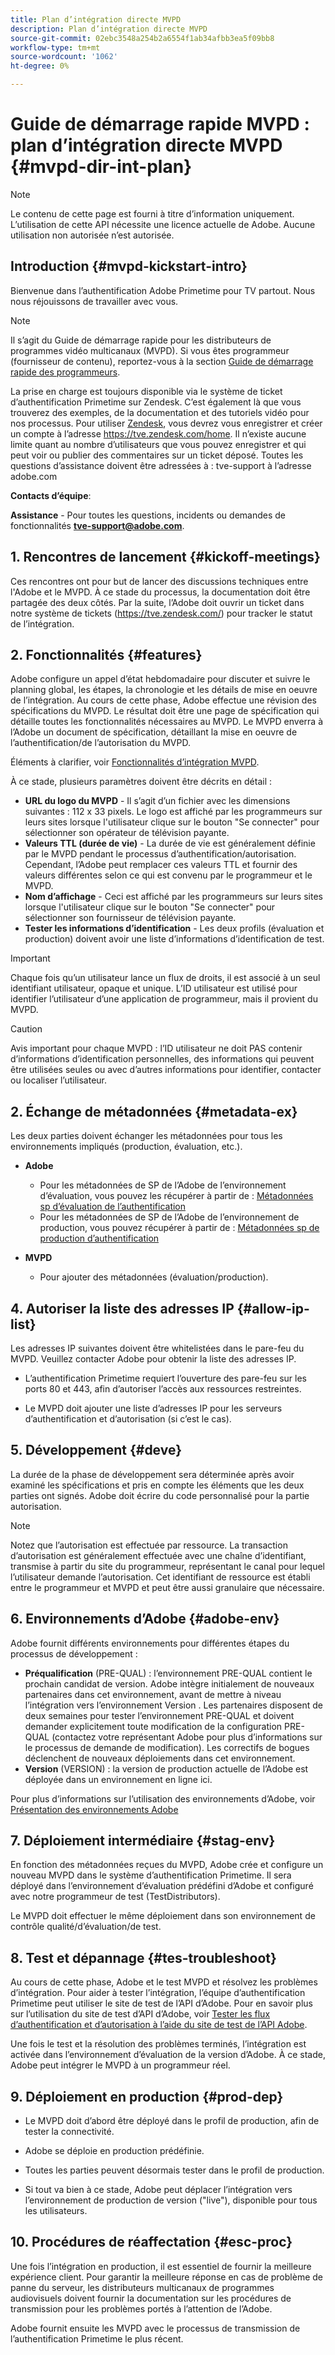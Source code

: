 ```yaml
---
title: Plan d’intégration directe MVPD
description: Plan d’intégration directe MVPD
source-git-commit: 02ebc3548a254b2a6554f1ab34afbb3ea5f09bb8
workflow-type: tm+mt
source-wordcount: '1062'
ht-degree: 0%

---
```


# Guide de démarrage rapide MVPD : plan d’intégration directe MVPD {#mvpd-dir-int-plan}

>[!NOTE]
>
>Le contenu de cette page est fourni à titre d’information uniquement. L’utilisation de cette API nécessite une licence actuelle de Adobe. Aucune utilisation non autorisée n’est autorisée.

## Introduction {#mvpd-kickstart-intro}

Bienvenue dans l’authentification Adobe Primetime pour TV partout.  Nous nous réjouissons de travailler avec vous.

>[!NOTE]
>
>Il s’agit du Guide de démarrage rapide pour les distributeurs de programmes vidéo multicanaux (MVPD). Si vous êtes programmeur (fournisseur de contenu), reportez-vous à la section [Guide de démarrage rapide des programmeurs](/help/authentication/programmer-kickstart-guide.md).

La prise en charge est toujours disponible via le système de ticket d’authentification Primetime sur Zendesk. C’est également là que vous trouverez des exemples, de la documentation et des tutoriels vidéo pour nos processus. Pour utiliser [Zendesk](https://adobeprimetime.zendesk.com/), vous devrez vous enregistrer et créer un compte à l’adresse https://tve.zendesk.com/home. Il n’existe aucune limite quant au nombre d’utilisateurs que vous pouvez enregistrer et qui peut voir ou publier des commentaires sur un ticket déposé. Toutes les questions d’assistance doivent être adressées à : tve-support à l’adresse adobe.com

**Contacts d’équipe**:

**Assistance** - Pour toutes les questions, incidents ou demandes de fonctionnalités **tve-support@adobe.com**.

## 1. Rencontres de lancement {#kickoff-meetings}

Ces rencontres ont pour but de lancer des discussions techniques entre l&#39;Adobe et le MVPD. À ce stade du processus, la documentation doit être partagée des deux côtés. Par la suite, l’Adobe doit ouvrir un ticket dans notre système de tickets (https://tve.zendesk.com/) pour tracker le statut de l’intégration.

## 2. Fonctionnalités {#features}

Adobe configure un appel d’état hebdomadaire pour discuter et suivre le planning global, les étapes, la chronologie et les détails de mise en oeuvre de l’intégration. Au cours de cette phase, Adobe effectue une révision des spécifications du MVPD. Le résultat doit être une page de spécification qui détaille toutes les fonctionnalités nécessaires au MVPD. Le MVPD enverra à l’Adobe un document de spécification, détaillant la mise en oeuvre de l’authentification/de l’autorisation du MVPD.

Éléments à clarifier, voir [Fonctionnalités d’intégration MVPD](/help/authentication/mvpd-integr-features.md).

À ce stade, plusieurs paramètres doivent être décrits en détail :

* **URL du logo du MVPD** - Il s’agit d’un fichier avec les dimensions suivantes : 112 x 33 pixels. Le logo est affiché par les programmeurs sur leurs sites lorsque l&#39;utilisateur clique sur le bouton &quot;Se connecter&quot; pour sélectionner son opérateur de télévision payante.
* **Valeurs TTL (durée de vie)** - La durée de vie est généralement définie par le MVPD pendant le processus d’authentification/autorisation. Cependant, l’Adobe peut remplacer ces valeurs TTL et fournir des valeurs différentes selon ce qui est convenu par le programmeur et le MVPD.
* **Nom d’affichage** - Ceci est affiché par les programmeurs sur leurs sites lorsque l&#39;utilisateur clique sur le bouton &quot;Se connecter&quot; pour sélectionner son fournisseur de télévision payante.
* **Tester les informations d’identification** - Les deux profils (évaluation et production) doivent avoir une liste d’informations d’identification de test.

>[!IMPORTANT]
>
>Chaque fois qu’un utilisateur lance un flux de droits, il est associé à un seul identifiant utilisateur, opaque et unique.  L’ID utilisateur est utilisé pour identifier l’utilisateur d’une application de programmeur, mais il provient du MVPD.

>[!CAUTION]
>
>Avis important pour chaque MVPD : l’ID utilisateur ne doit PAS contenir d’informations d’identification personnelles, des informations qui peuvent être utilisées seules ou avec d’autres informations pour identifier, contacter ou localiser l’utilisateur.

## 2. Échange de métadonnées {#metadata-ex}

Les deux parties doivent échanger les métadonnées pour tous les environnements impliqués (production, évaluation, etc.).

* **Adobe**
   * Pour les métadonnées de SP de l’Adobe de l’environnement d’évaluation, vous pouvez les récupérer à partir de : [Métadonnées sp d’évaluation de l’authentification](https://sp.auth-staging.adobe.com/sp/metadata)
   * Pour les métadonnées de SP de l’Adobe de l’environnement de production, vous pouvez récupérer à partir de : [Métadonnées sp de production d’authentification](https://sp.auth.adobe.com/sp/metadata)

* **MVPD**
   * Pour ajouter des métadonnées (évaluation/production).

## 4. Autoriser la liste des adresses IP {#allow-ip-list}

Les adresses IP suivantes doivent être whitelistées dans le pare-feu du MVPD. Veuillez contacter Adobe pour obtenir la liste des adresses IP.

* L’authentification Primetime requiert l’ouverture des pare-feu sur les ports 80 et 443, afin d’autoriser l’accès aux ressources restreintes.

* Le MVPD doit ajouter une liste d’adresses IP pour les serveurs d’authentification et d’autorisation (si c’est le cas).

## 5. Développement {#deve}

La durée de la phase de développement sera déterminée après avoir examiné les spécifications et pris en compte les éléments que les deux parties ont signés. Adobe doit écrire du code personnalisé pour la partie autorisation.

>[!NOTE]
>
>Notez que l’autorisation est effectuée par ressource. La transaction d’autorisation est généralement effectuée avec une chaîne d’identifiant, transmise à partir du site du programmeur, représentant le canal pour lequel l’utilisateur demande l’autorisation. Cet identifiant de ressource est établi entre le programmeur et MVPD et peut être aussi granulaire que nécessaire.

## 6. Environnements d’Adobe {#adobe-env}

Adobe fournit différents environnements pour différentes étapes du processus de développement :

* **Préqualification** (PRE-QUAL) : l’environnement PRE-QUAL contient le prochain candidat de version. Adobe intègre initialement de nouveaux partenaires dans cet environnement, avant de mettre à niveau l’intégration vers l’environnement Version . Les partenaires disposent de deux semaines pour tester l’environnement PRE-QUAL et doivent demander explicitement toute modification de la configuration PRE-QUAL (contactez votre représentant Adobe pour plus d’informations sur le processus de demande de modification). Les correctifs de bogues déclenchent de nouveaux déploiements dans cet environnement.
* **Version** (VERSION) : la version de production actuelle de l’Adobe est déployée dans un environnement en ligne ici.

Pour plus d’informations sur l’utilisation des environnements d’Adobe, voir [Présentation des environnements Adobe](/help/authentication/understanding-the-adobe-environments.md)

## 7. Déploiement intermédiaire {#stag-env}

En fonction des métadonnées reçues du MVPD, Adobe crée et configure un nouveau MVPD dans le système d’authentification Primetime. Il sera déployé dans l’environnement d’évaluation prédéfini d’Adobe et configuré avec notre programmeur de test (TestDistributors).

Le MVPD doit effectuer le même déploiement dans son environnement de contrôle qualité/d’évaluation/de test.

## 8. Test et dépannage {#tes-troubleshoot}

Au cours de cette phase, Adobe et le test MVPD et résolvez les problèmes d’intégration. Pour aider à tester l’intégration, l’équipe d’authentification Primetime peut utiliser le site de test de l’API d’Adobe. Pour en savoir plus sur l’utilisation du site de test d’API d’Adobe, voir [Tester les flux d’authentification et d’autorisation à l’aide du site de test de l’API Adobe](/help/authentication/test-authn-authz-flows-using-adobes-api-test-site.md).

Une fois le test et la résolution des problèmes terminés, l’intégration est activée dans l’environnement d’évaluation de la version d’Adobe. À ce stade, Adobe peut intégrer le MVPD à un programmeur réel.

## 9. Déploiement en production {#prod-dep}

* Le MVPD doit d’abord être déployé dans le profil de production, afin de tester la connectivité.

* Adobe se déploie en production prédéfinie.

* Toutes les parties peuvent désormais tester dans le profil de production.

* Si tout va bien à ce stade, Adobe peut déplacer l’intégration vers l’environnement de production de version (&quot;live&quot;), disponible pour tous les utilisateurs.

## 10. Procédures de réaffectation {#esc-proc}

Une fois l’intégration en production, il est essentiel de fournir la meilleure expérience client. Pour garantir la meilleure réponse en cas de problème de panne du serveur, les distributeurs multicanaux de programmes audiovisuels doivent fournir la documentation sur les procédures de transmission pour les problèmes portés à l’attention de l’Adobe.

Adobe fournit ensuite les MVPD avec le processus de transmission de l’authentification Primetime le plus récent.


<!--- [!RELATEDINFORMATION]
>
>* [Programmer Kickstart Guide](/help/authentication/programmer-kickstart-guide.md)
>* [MVPD Integration Guide](/help/authentication/mvpd-integr-features.md)
-->

